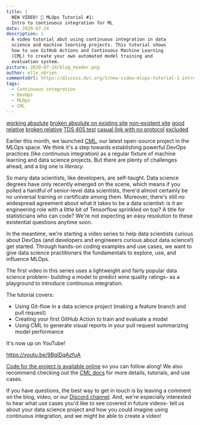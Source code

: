 ```yaml
---
title: |
  NEW VIDEO! 🎥 MLOps Tutorial #1: 
  Intro to continuous integration for ML
date: 2020-07-24
description: |
  A video tutorial abut using continuous integration in data 
  science and machine learning projects. This tutorial shows 
  how to use GitHub Actions and Continuous Machine Learning 
  (CML) to create your own automated model training and 
  evaluation system.
picture: 2020-07-24/blog_header.png
author: elle_obrien
commentsUrl: https://discuss.dvc.org/t/new-video-mlops-tutorial-1-intro-to-continuous-integration-for-ml/454
tags:
  - Continuous integration
  - DevOps
  - MLOps
  - CML
---
```


[working absolute](https://www.google.com)
[broken absolute on existing site](https://example.com/not/a/real/page)
[non-existent site](https://thisisnotarealsiteandihopenobodyregistersit.us)
[good relative](/doc) [broken relative](/a/page/that/doesnt/exist)
[TDS 405 test](https://towardsdatascience.com/understanding-auc-roc-curve-68b2303cc9c5)
[casual link with no protocol](google.com) [excluded](https://myendpoint.com)

Earlier this month, we launched [CML](https;//cml.dev), our latest open-source
project in the MLOps space. We think it's a step towards establishing powerful
DevOps practices (like continuous integration) as a regular fixture of machine
learning and data science projects. But there are plenty of challenges ahead,
and a big one is _literacy_.

So many data scientists, like developers, are self-taught. Data science degrees
have only recently emerged on the scene, which means if you polled a handful of
senior-level data scientists, there'd almost certainly be no universal training
or certificate among them. Moreover, there's still no widespread agreement about
what it takes to be a data scientist: is it an engineering role with a little
bit of Tensorflow sprinkled on top? A title for statisticians who can code?
We're not expecting an easy resolution to these existential questions anytime
soon.

In the meantime, we're starting a video series to help data scientists curious
about DevOps (and developers and engineeers curious about data science!) get
started. Through hands-on coding examples and use cases, we want to give data
science practitioners the fundamentals to explore, use, and influence MLOps.

The first video in this series uses a lightweight and fairly popular data
science problem- building a model to predict wine quality ratings- as a
playground to introduce continuous integration.

The tutorial covers:

- Using Git-flow in a data science project (making a feature branch and pull
  request)
- Creating your first GitHub Action to train and evaluate a model
- Using CML to generate visual reports in your pull request summarizing model
  performance

It's now up on YouTube!

https://youtu.be/9BgIDqAzfuA

[Code for the project is available online](https://github.com/andronovhopf/wine)
so you can follow along! We also recommend checking out the
[CML docs](https://github.com/iterative/cml) for more details, tutorials, and
use cases.

If you have questions, the best way to get in touch is by leaving a comment on
the blog, video, or our [Discord channel](https://discord.gg/bzA6uY7). And,
we're especially interested to hear what use cases you'd like to see covered in
future videos- tell us about your data science project and how you could imagine
using continuous integration, and we might be able to create a video!
